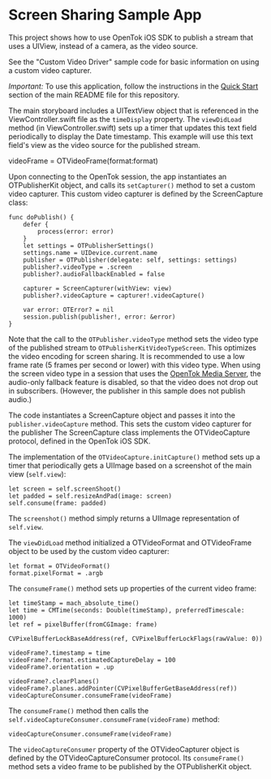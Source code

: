 Screen Sharing Sample App
=========================

This project shows how to use OpenTok iOS SDK to publish a stream that uses a
UIView, instead of a camera, as the video source.

See the "Custom Video Driver" sample code for basic information on using a
custom video capturer.

*Important:* To use this application, follow the instructions in the
[Quick Start](../README.md#quick-start) section of the main README file
for this repository.

The main storyboard includes a UITextView object that is referenced in the
ViewController.swift file as the `timeDisplay` property. The `viewDidLoad` method
(in  ViewController.swift) sets up a timer that updates this text field periodically
to display the Date timestamp. This example will use this text field's view as
the video source for the published stream.

videoFrame = OTVideoFrame(format:format)


Upon connecting to the OpenTok session, the app instantiates an OTPublisherKit
object, and calls its `setCapturer()` method to set a custom video capturer.
This custom video capturer is defined by the ScreenCapture class:

    func doPublish() {
        defer {
            process(error: error)
        }
        let settings = OTPublisherSettings()
        settings.name = UIDevice.current.name
        publisher = OTPublisher(delegate: self, settings: settings)
        publisher?.videoType = .screen
        publisher?.audioFallbackEnabled = false
        
        capturer = ScreenCapturer(withView: view)
        publisher?.videoCapture = capturer!.videoCapture()
        
        var error: OTError? = nil
        session.publish(publisher!, error: &error)
    }

Note that the call to the `OTPublisher.videoType` method sets the
video type of the published stream to `OTPublisherKitVideoTypeScreen`. This
optimizes the video encoding for screen sharing. It is recommended to use a low
frame rate (5 frames per second or lower) with this video type. When using the
screen video type in a session that uses the [OpenTok Media
Server](https://tokbox.com/opentok/tutorials/create-session/#media-mode), the
audio-only fallback feature is disabled, so that the video does not drop out in
subscribers. (However, the publisher in this sample does not publish audio.)

The code instantiates a ScreenCapture object and passes it into the
`publisher.videoCapture` method. This sets the custom video capturer for
the publisher The ScreenCapture class implements the OTVideoCapture protocol,
defined in the OpenTok iOS SDK.

The implementation of the `OTVideoCapture.initCapture()` method sets up a timer
that periodically gets a UIImage based on a screenshot of the main view
(`self.view`):

	let screen = self.screenShoot()
	let padded = self.resizeAndPad(image: screen)
	self.consume(frame: padded)

The `screenshot()` method simply returns a UIImage representation of
`self.view`.

The `viewDidLoad` method initialized a OTVideoFormat and OTVideoFrame object to
be used by the custom video capturer:

    let format = OTVideoFormat()
    format.pixelFormat = .argb

The `consumeFrame()` method sets up properties of the current video frame:

	let timeStamp = mach_absolute_time()
	let time = CMTime(seconds: Double(timeStamp), preferredTimescale: 1000)
	let ref = pixelBuffer(fromCGImage: frame)
        
	CVPixelBufferLockBaseAddress(ref, CVPixelBufferLockFlags(rawValue: 0))
        
	videoFrame?.timestamp = time
	videoFrame?.format.estimatedCaptureDelay = 100
	videoFrame?.orientation = .up
        
	videoFrame?.clearPlanes()
	videoFrame?.planes.addPointer(CVPixelBufferGetBaseAddress(ref))
	videoCaptureConsumer.consumeFrame(videoFrame)

The `consumeFrame()` method then calls the
`self.videoCaptureConsumer.consumeFrame(videoFrame)` method:

    videoCaptureConsumer.consumeFrame(videoFrame)

The `videoCaptureConsumer` property of the OTVideoCapturer object is defined by
the OTVideoCaptureConsumer protocol. Its `consumeFrame()` method sets a video
frame to be published by the OTPublisherKit object.
